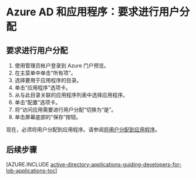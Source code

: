 <properties
    pageTitle="要求进行用户分配 - Azure AD | Azure"
    description="如何要求对 Azure 应用程序进行用户分配。"
    services="active-directory"
    documentationcenter=""
    author="IHenkel"
    manager="femila"
    editor="" />
<tags
    ms.assetid="30b78cba-1e0f-472f-8314-f2250a9b91c3"
    ms.service="active-directory"
    ms.workload="identity"
    ms.tgt_pltfrm="na"
    ms.devlang="na"
    ms.topic="article"
    ms.date="02/06/2017"
    wacn.date="03/07/2017"
    ms.author="inhenk" />  


# Azure AD 和应用程序：要求进行用户分配
## 要求进行用户分配
1. 使用管理员帐户登录到 Azure 门户预览。
2. 在主菜单中单击“所有项”。
3. 选择要用于应用程序的目录。
4. 单击“应用程序”选项卡。
5. 从与此目录关联的应用程序列表中选择应用程序。
6. 单击“配置”选项卡。
7. 将“访问应用需要进行用户分配”切换为“是”。
8. 单击屏幕底部的“保存”按钮。

现在，必须将用户分配到应用程序。请参阅[将用户分配到应用程序](/documentation/articles/active-directory-applications-guiding-developers-assigning-users/)。

## 后续步骤
[AZURE.INCLUDE [active-directory-applications-guiding-developers-for-lob-applications-toc](../../includes/active-directory-applications-guiding-developers-for-lob-applications-toc.md)]

<!---HONumber=Mooncake_0227_2017-->
<!---Update_Description: wording update -->